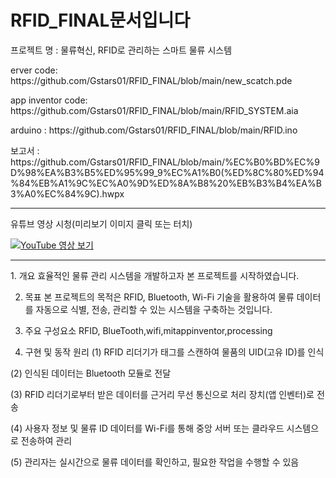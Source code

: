 # RFID_FINAL문서입니다

프로젝트 명 : 물류혁신, RFID로 관리하는 스마트 물류 시스템


<p>erver code: https://github.com/Gstars01/RFID_FINAL/blob/main/new_scatch.pde</p>
<p>app inventor code: https://github.com/Gstars01/RFID_FINAL/blob/main/RFID_SYSTEM.aia</p>
<p>arduino : https://github.com/Gstars01/RFID_FINAL/blob/main/RFID.ino</p>
<p>보고서 : https://github.com/Gstars01/RFID_FINAL/blob/main/%EC%B0%BD%EC%9D%98%EA%B3%B5%ED%95%99_9%EC%A1%B0(%ED%8C%80%ED%94%84%EB%A1%9C%EC%A0%9D%ED%8A%B8%20%EB%B3%B4%EA%B3%A0%EC%84%9C).hwpx</p>

<hr></hr>
<p>유튜브 영상 시청(미리보기 이미지 클릭 또는 터치)</p>

[![YouTube 영상 보기](https://img.youtube.com/vi/RTNUoELAHT8/0.jpg)](https://www.youtube.com/watch?v=RTNUoELAHT8)

<hr>
1. 개요
효율적인 물류 관리 시스템을 개발하고자 본 프로젝트를 시작하였습니다.

2. 목표
본 프로젝트의 목적은 RFID, Bluetooth, Wi-Fi 기술을 활용하여 물류 데이터를 자동으로 식별, 전송, 관리할 수 있는 시스템을 구축하는 것입니다.

3. 주요 구성요소
RFID, BlueTooth,wifi,mitappinventor,processing

4. 구현 및 동작 원리
(1) RFID 리더기가 태그를 스캔하여 물품의 UID(고유 ID)를 인식

(2) 인식된 데이터는 Bluetooth 모듈로 전달

(3) RFID 리더기로부터 받은 데이터를 근거리 무선 통신으로 처리 장치(앱 인벤터)로 전송

(4) 사용자 정보 및 물류 ID 데이터를 Wi-Fi를 통해 중앙 서버 또는 클라우드 시스템으로 전송하여 관리

(5) 관리자는 실시간으로 물류 데이터를 확인하고, 필요한 작업을 수행할 수 있음
